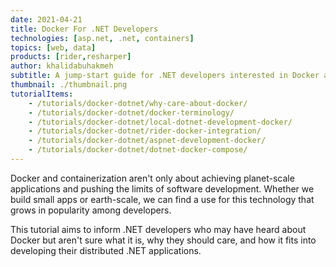 ```yaml
---
date: 2021-04-21
title: Docker For .NET Developers
technologies: [asp.net, .net, containers]
topics: [web, data]
products: [rider,resharper]
author: khalidabuhakmeh
subtitle: A jump-start guide for .NET developers interested in Docker and containerization.
thumbnail: ./thumbnail.png
tutorialItems:
    - /tutorials/docker-dotnet/why-care-about-docker/
    - /tutorials/docker-dotnet/docker-terminology/
    - /tutorials/docker-dotnet/local-dotnet-development-docker/
    - /tutorials/docker-dotnet/rider-docker-integration/
    - /tutorials/docker-dotnet/aspnet-development-docker/
    - /tutorials/docker-dotnet/dotnet-docker-compose/
---
```


Docker and containerization aren't only about achieving planet-scale applications and pushing the limits of software development. Whether we build small apps or earth-scale, we can find a use for this technology that grows in popularity among developers.

This tutorial aims to inform .NET developers who may have heard about Docker but aren't sure what it is, why they should care, and how it fits into developing their distributed .NET applications.